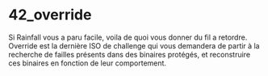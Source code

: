 # 42_override
Si Rainfall vous a paru facile, voila de quoi vous donner du fil a retordre. Override est la dernière ISO de challenge qui vous demandera de partir à la recherche de failles présents dans des binaires protégés, et reconstruire ces binaires en fonction de leur comportement.
